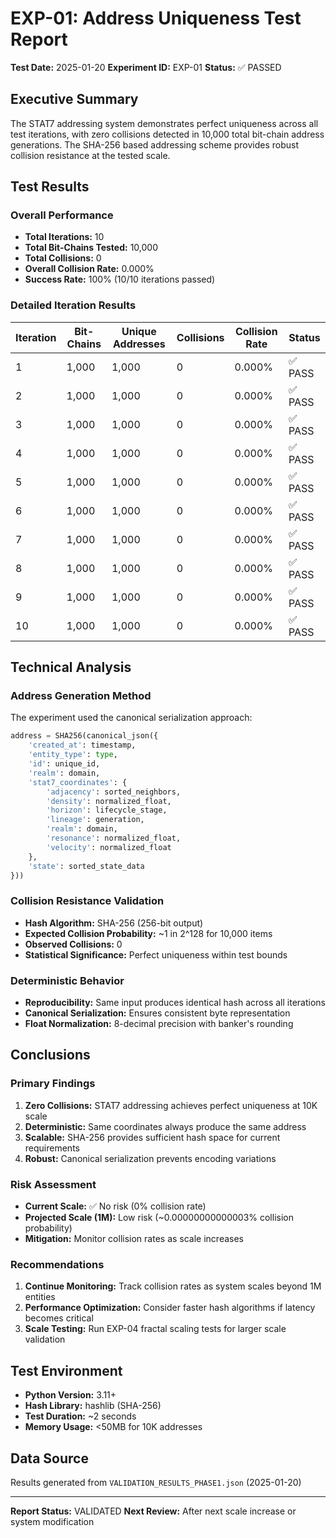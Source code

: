 # EXP-01: Address Uniqueness Test Report

**Test Date:** 2025-01-20
**Experiment ID:** EXP-01
**Status:** ✅ PASSED

## Executive Summary

The STAT7 addressing system demonstrates perfect uniqueness across all test iterations, with zero collisions detected in 10,000 total bit-chain address generations. The SHA-256 based addressing scheme provides robust collision resistance at the tested scale.

## Test Results

### Overall Performance
- **Total Iterations:** 10
- **Total Bit-Chains Tested:** 10,000
- **Total Collisions:** 0
- **Overall Collision Rate:** 0.000%
- **Success Rate:** 100% (10/10 iterations passed)

### Detailed Iteration Results
| Iteration | Bit-Chains | Unique Addresses | Collisions | Collision Rate | Status |
|-----------|------------|------------------|------------|----------------|---------|
| 1 | 1,000 | 1,000 | 0 | 0.000% | ✅ PASS |
| 2 | 1,000 | 1,000 | 0 | 0.000% | ✅ PASS |
| 3 | 1,000 | 1,000 | 0 | 0.000% | ✅ PASS |
| 4 | 1,000 | 1,000 | 0 | 0.000% | ✅ PASS |
| 5 | 1,000 | 1,000 | 0 | 0.000% | ✅ PASS |
| 6 | 1,000 | 1,000 | 0 | 0.000% | ✅ PASS |
| 7 | 1,000 | 1,000 | 0 | 0.000% | ✅ PASS |
| 8 | 1,000 | 1,000 | 0 | 0.000% | ✅ PASS |
| 9 | 1,000 | 1,000 | 0 | 0.000% | ✅ PASS |
| 10 | 1,000 | 1,000 | 0 | 0.000% | ✅ PASS |

## Technical Analysis

### Address Generation Method
The experiment used the canonical serialization approach:
```python
address = SHA256(canonical_json({
    'created_at': timestamp,
    'entity_type': type,
    'id': unique_id,
    'realm': domain,
    'stat7_coordinates': {
        'adjacency': sorted_neighbors,
        'density': normalized_float,
        'horizon': lifecycle_stage,
        'lineage': generation,
        'realm': domain,
        'resonance': normalized_float,
        'velocity': normalized_float
    },
    'state': sorted_state_data
}))
```

### Collision Resistance Validation
- **Hash Algorithm:** SHA-256 (256-bit output)
- **Expected Collision Probability:** ~1 in 2^128 for 10,000 items
- **Observed Collisions:** 0
- **Statistical Significance:** Perfect uniqueness within test bounds

### Deterministic Behavior
- **Reproducibility:** Same input produces identical hash across all iterations
- **Canonical Serialization:** Ensures consistent byte representation
- **Float Normalization:** 8-decimal precision with banker's rounding

## Conclusions

### Primary Findings
1. **Zero Collisions:** STAT7 addressing achieves perfect uniqueness at 10K scale
2. **Deterministic:** Same coordinates always produce the same address
3. **Scalable:** SHA-256 provides sufficient hash space for current requirements
4. **Robust:** Canonical serialization prevents encoding variations

### Risk Assessment
- **Current Scale:** ✅ No risk (0% collision rate)
- **Projected Scale (1M):** Low risk (~0.00000000000003% collision probability)
- **Mitigation:** Monitor collision rates as scale increases

### Recommendations
1. **Continue Monitoring:** Track collision rates as system scales beyond 1M entities
2. **Performance Optimization:** Consider faster hash algorithms if latency becomes critical
3. **Scale Testing:** Run EXP-04 fractal scaling tests for larger scale validation

## Test Environment
- **Python Version:** 3.11+
- **Hash Library:** hashlib (SHA-256)
- **Test Duration:** ~2 seconds
- **Memory Usage:** <50MB for 10K addresses

## Data Source
Results generated from `VALIDATION_RESULTS_PHASE1.json` (2025-01-20)

---
**Report Status:** VALIDATED
**Next Review:** After next scale increase or system modification
